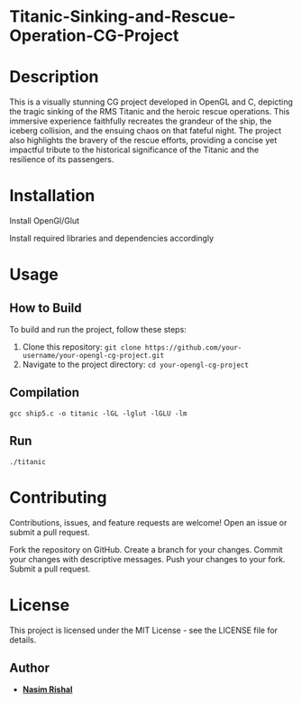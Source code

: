 # Titanic-Sinking-and-Rescue-Operation-CG-Project

# Description

This is a visually stunning CG project developed in OpenGL and C, depicting the tragic sinking of the RMS Titanic and the heroic rescue operations. This immersive experience faithfully recreates the grandeur of the ship, the iceberg collision, and the ensuing chaos on that fateful night. The project also highlights the bravery of the rescue efforts, providing a concise yet impactful tribute to the historical significance of the Titanic and the resilience of its passengers.

# Installation

Install OpenGl/Glut

Install required libraries and dependencies accordingly

# Usage

## How to Build

To build and run the project, follow these steps:

1. Clone this repository: `git clone https://github.com/your-username/your-opengl-cg-project.git`
2. Navigate to the project directory: `cd your-opengl-cg-project`

## Compilation 

```gcc ship5.c -o titanic -lGL -lglut -lGLU -lm```

## Run

```./titanic```

# Contributing
     
Contributions, issues, and feature requests are welcome! Open an issue or submit a pull request.

Fork the repository on GitHub.
Create a branch for your changes.
Commit your changes with descriptive messages.
Push your changes to your fork.
Submit a pull request.

# License

This project is licensed under the MIT License - see the LICENSE file for details.


## Author

- **[Nasim Rishal](https://github.com/Rishu24748)** 